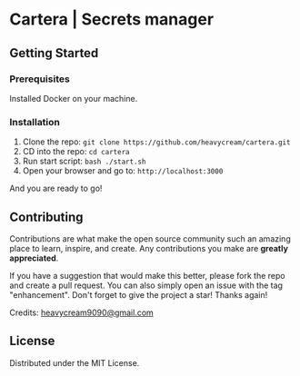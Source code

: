 # Cartera | Secrets manager

## Getting Started

### Prerequisites

Installed Docker on your machine.

### Installation

1. Clone the repo: `git clone https://github.com/heavycream/cartera.git`
2. CD into the repo: `cd cartera`
3. Run start script: `bash ./start.sh`
4. Open your browser and go to: `http://localhost:3000`

And you are ready to go!

## Contributing

Contributions are what make the open source community such an amazing place to learn, inspire, and create. Any contributions you make are **greatly appreciated**.

If you have a suggestion that would make this better, please fork the repo and create a pull request. You can also simply open an issue with the tag "enhancement". Don't forget to give the project a star! Thanks again!

Credits: heavycream9090@gmail.com

## License

Distributed under the MIT License.
